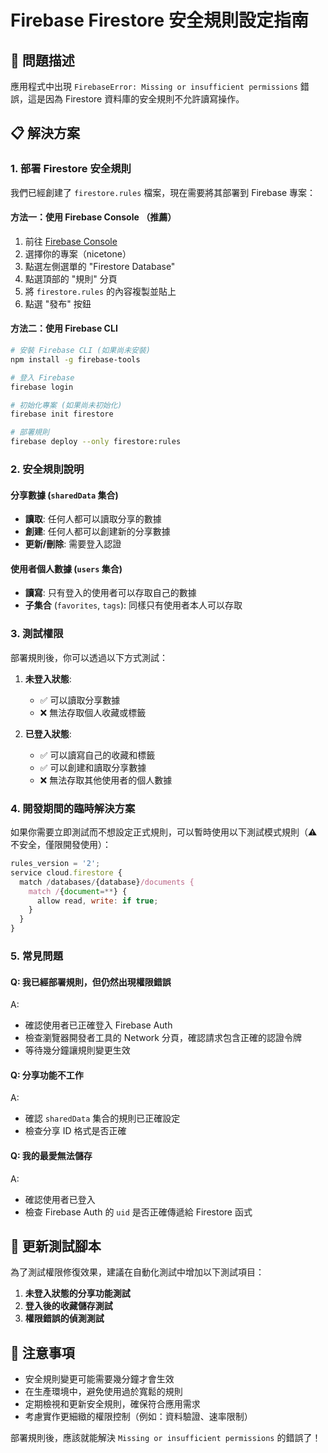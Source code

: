 # Firebase Firestore 安全規則設定指南

## 🚨 問題描述
應用程式中出現 `FirebaseError: Missing or insufficient permissions` 錯誤，這是因為 Firestore 資料庫的安全規則不允許讀寫操作。

## 📋 解決方案

### 1. 部署 Firestore 安全規則

我們已經創建了 `firestore.rules` 檔案，現在需要將其部署到 Firebase 專案：

#### 方法一：使用 Firebase Console （推薦）
1. 前往 [Firebase Console](https://console.firebase.google.com/)
2. 選擇你的專案（nicetone）
3. 點選左側選單的 "Firestore Database"
4. 點選頂部的 "規則" 分頁
5. 將 `firestore.rules` 的內容複製並貼上
6. 點選 "發布" 按鈕

#### 方法二：使用 Firebase CLI
```bash
# 安裝 Firebase CLI (如果尚未安裝)
npm install -g firebase-tools

# 登入 Firebase
firebase login

# 初始化專案 (如果尚未初始化)
firebase init firestore

# 部署規則
firebase deploy --only firestore:rules
```

### 2. 安全規則說明

#### 分享數據 (`sharedData` 集合)
- **讀取**: 任何人都可以讀取分享的數據
- **創建**: 任何人都可以創建新的分享數據
- **更新/刪除**: 需要登入認證

#### 使用者個人數據 (`users` 集合)
- **讀寫**: 只有登入的使用者可以存取自己的數據
- **子集合** (`favorites`, `tags`): 同樣只有使用者本人可以存取

### 3. 測試權限

部署規則後，你可以透過以下方式測試：

1. **未登入狀態**: 
   - ✅ 可以讀取分享數據
   - ❌ 無法存取個人收藏或標籤

2. **已登入狀態**:
   - ✅ 可以讀寫自己的收藏和標籤
   - ✅ 可以創建和讀取分享數據
   - ❌ 無法存取其他使用者的個人數據

### 4. 開發期間的臨時解決方案

如果你需要立即測試而不想設定正式規則，可以暫時使用以下測試模式規則（⚠️ 不安全，僅限開發使用）：

```javascript
rules_version = '2';
service cloud.firestore {
  match /databases/{database}/documents {
    match /{document=**} {
      allow read, write: if true;
    }
  }
}
```

### 5. 常見問題

#### Q: 我已經部署規則，但仍然出現權限錯誤
A: 
- 確認使用者已正確登入 Firebase Auth
- 檢查瀏覽器開發者工具的 Network 分頁，確認請求包含正確的認證令牌
- 等待幾分鐘讓規則變更生效

#### Q: 分享功能不工作
A: 
- 確認 `sharedData` 集合的規則已正確設定
- 檢查分享 ID 格式是否正確

#### Q: 我的最愛無法儲存
A: 
- 確認使用者已登入
- 檢查 Firebase Auth 的 `uid` 是否正確傳遞給 Firestore 函式

## 🔄 更新測試腳本

為了測試權限修復效果，建議在自動化測試中增加以下測試項目：

1. **未登入狀態的分享功能測試**
2. **登入後的收藏儲存測試**
3. **權限錯誤的偵測測試**

## 📝 注意事項

- 安全規則變更可能需要幾分鐘才會生效
- 在生產環境中，避免使用過於寬鬆的規則
- 定期檢視和更新安全規則，確保符合應用需求
- 考慮實作更細緻的權限控制（例如：資料驗證、速率限制）

部署規則後，應該就能解決 `Missing or insufficient permissions` 的錯誤了！ 